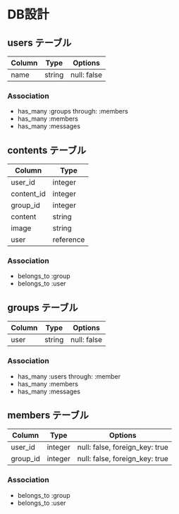 # DB設計

## users テーブル
|Column|Type|Options|
|------|----|-------|
|name|string|null: false|


### Association
- has_many :groups through: :members
- has_many :members
- has_many :messages


## contents テーブル
|Column|Type|
|------|----|
|user_id|integer|
|content_id|integer|
|group_id|integer|
|content|string|
|image|string|
|user|reference|


### Association
- belongs_to :group
- belongs_to :user


## groups テーブル
|Column|Type|Options|
|------|----|-------|
|user|string|null: false|


### Association
- has_many :users through: :member
- has_many :members
- has_many :messages


## members テーブル
|Column|Type|Options|
|------|----|-------|
|user_id|integer|null: false, foreign_key: true|
|group_id|integer|null: false, foreign_key: true|

### Association
- belongs_to :group
- belongs_to :user